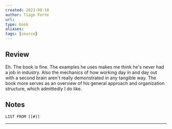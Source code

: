 ```yaml
---
created: 2023-08-10
author: Tiago Forte
url: 
type: book
aliases: 
tags: [source]
---
```

## Review
Eh. The book is fine. The examples he uses makes me think he's never had a job in industry. Also the mechanics of how working day in and day out with a second brain aren't really demonstrated in any tangible way. The book more serves as an overview of his general approach and organization structure, which admittedly I do like.

## Notes
```dataview
LIST FROM [[#]]
```

---